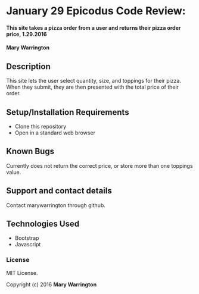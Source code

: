 # January 29 Epicodus Code Review:

#### This site takes a pizza order from a user and returns their pizza order price, 1.29.2016

#### Mary Warrington

## Description

This site lets the user select quantity, size, and toppings for their pizza. When they submit, they are then presented with the total price of their order.

## Setup/Installation Requirements

* Clone this repository
* Open in a standard web browser

## Known Bugs

Currently does not return the correct price, or store more than one toppings value.

## Support and contact details

Contact marywarrington through github.

## Technologies Used

* Bootstrap
* Javascript

### License
MIT License.

Copyright (c) 2016 **Mary Warrington**

